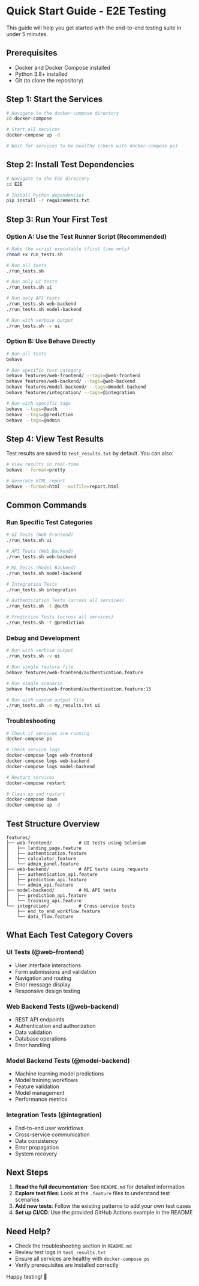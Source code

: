 # Quick Start Guide - E2E Testing

This guide will help you get started with the end-to-end testing suite in under 5 minutes.

## Prerequisites

- Docker and Docker Compose installed
- Python 3.8+ installed
- Git (to clone the repository)

## Step 1: Start the Services

```bash
# Navigate to the docker-compose directory
cd docker-compose

# Start all services
docker-compose up -d

# Wait for services to be healthy (check with docker-compose ps)
```

## Step 2: Install Test Dependencies

```bash
# Navigate to the E2E directory
cd E2E

# Install Python dependencies
pip install -r requirements.txt
```

## Step 3: Run Your First Test

### Option A: Use the Test Runner Script (Recommended)

```bash
# Make the script executable (first time only)
chmod +x run_tests.sh

# Run all tests
./run_tests.sh

# Run only UI tests
./run_tests.sh ui

# Run only API tests
./run_tests.sh web-backend
./run_tests.sh model-backend

# Run with verbose output
./run_tests.sh -v ui
```

### Option B: Use Behave Directly

```bash
# Run all tests
behave

# Run specific test category
behave features/web-frontend/ --tags=@web-frontend
behave features/web-backend/ --tags=@web-backend
behave features/model-backend/ --tags=@model-backend
behave features/integration/ --tags=@integration

# Run with specific tags
behave --tags=@auth
behave --tags=@prediction
behave --tags=@admin
```

## Step 4: View Test Results

Test results are saved to `test_results.txt` by default. You can also:

```bash
# View results in real-time
behave --format=pretty

# Generate HTML report
behave --format=html --outfile=report.html
```

## Common Commands

### Run Specific Test Categories

```bash
# UI Tests (Web Frontend)
./run_tests.sh ui

# API Tests (Web Backend)
./run_tests.sh web-backend

# ML Tests (Model Backend)
./run_tests.sh model-backend

# Integration Tests
./run_tests.sh integration

# Authentication Tests (across all services)
./run_tests.sh -t @auth

# Prediction Tests (across all services)
./run_tests.sh -t @prediction
```

### Debug and Development

```bash
# Run with verbose output
./run_tests.sh -v ui

# Run single feature file
behave features/web-frontend/authentication.feature

# Run single scenario
behave features/web-frontend/authentication.feature:15

# Run with custom output file
./run_tests.sh -o my_results.txt ui
```

### Troubleshooting

```bash
# Check if services are running
docker-compose ps

# Check service logs
docker-compose logs web-frontend
docker-compose logs web-backend
docker-compose logs model-backend

# Restart services
docker-compose restart

# Clean up and restart
docker-compose down
docker-compose up -d
```

## Test Structure Overview

```
features/
├── web-frontend/          # UI tests using Selenium
│   ├── landing_page.feature
│   ├── authentication.feature
│   ├── calculator.feature
│   └── admin_panel.feature
├── web-backend/           # API tests using requests
│   ├── authentication_api.feature
│   ├── prediction_api.feature
│   └── admin_api.feature
├── model-backend/         # ML API tests
│   ├── prediction_api.feature
│   └── training_api.feature
└── integration/           # Cross-service tests
    ├── end_to_end_workflow.feature
    └── data_flow.feature
```

## What Each Test Category Covers

### UI Tests (@web-frontend)
- User interface interactions
- Form submissions and validation
- Navigation and routing
- Error message display
- Responsive design testing

### Web Backend Tests (@web-backend)
- REST API endpoints
- Authentication and authorization
- Data validation
- Database operations
- Error handling

### Model Backend Tests (@model-backend)
- Machine learning model predictions
- Model training workflows
- Feature validation
- Model management
- Performance metrics

### Integration Tests (@integration)
- End-to-end user workflows
- Cross-service communication
- Data consistency
- Error propagation
- System recovery

## Next Steps

1. **Read the full documentation**: See `README.md` for detailed information
2. **Explore test files**: Look at the `.feature` files to understand test scenarios
3. **Add new tests**: Follow the existing patterns to add your own test cases
4. **Set up CI/CD**: Use the provided GitHub Actions example in the README

## Need Help?

- Check the troubleshooting section in `README.md`
- Review test logs in `test_results.txt`
- Ensure all services are healthy with `docker-compose ps`
- Verify prerequisites are installed correctly

Happy testing! 🧪 